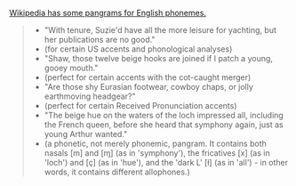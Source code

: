 [ Wikipedia has some pangrams for English phonemes.](http://en.wikipedia.org/wiki/List_of_pangrams#English_phonetic_pangrams)

> * "With tenure, Suzie'd have all the more leisure for yachting, but her publications are no good." 
>  * (for certain US accents and phonological analyses)
> * "Shaw, those twelve beige hooks are joined if I patch a young, gooey mouth." 
>  * (perfect for certain accents with the cot-caught merger)
> * "Are those shy Eurasian footwear, cowboy chaps, or jolly earthmoving headgear?"
>  * (perfect for certain Received Pronunciation accents)
> * "The beige hue on the waters of the loch impressed all, including the French queen, before she heard that symphony again, just as young Arthur wanted." 
>  * (a phonetic, not merely phonemic, pangram. It contains both nasals [m] and [ɱ] (as in 'symphony'), the fricatives [x] (as in 'loch') and [ç] (as in 'hue'), and the 'dark L' [ɫ] (as in 'all') - in other words, it contains different allophones.)
> 